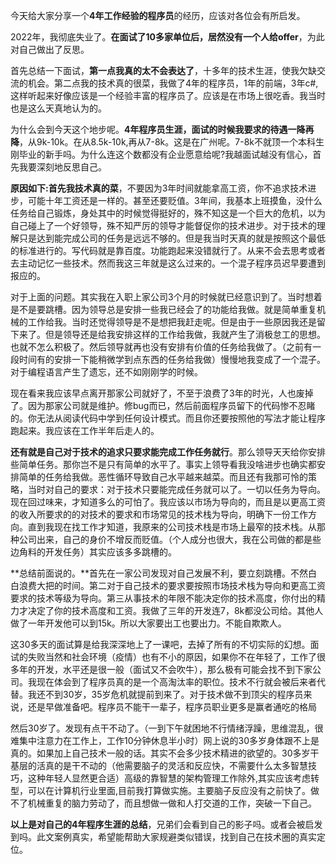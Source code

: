 今天给大家分享一个**4年工作经验的程序员**的经历，应该对各位会有所启发。

2022年，我彻底失业了。**在面试了10多家单位后，居然没有一个人给offer**，为此对自己做出了反思。

首先总结一下面试，**第一点我真的太不会表达了**，十多年的技术生涯，使我欠缺交流的机会。第二点我的技术真的很菜，我做了4年的程序员，1年的前端，3年c#,这样听起来好像应该是一个经验丰富的程序员了。应该是在市场上很吃香。我当时也是这么天真地认为的。

为什么会到今天这个地步呢。**4年程序员生涯，面试的时候我要求的待遇一降再降**，从9k-10k。在从8.5k-10k,再从7-8k。这是在广州呢。7-8k不就顶一个本科生刚毕业的新手吗。为什么连这个数都没有企业愿意给呢?我越面试越没有信心，首先我要深刻地反思自己。

**原因如下:首先我技术真的菜**，不要因为3年时间就能拿高工资，你不追求技术进步，可能十年工资还是一样的。甚至还要贬值。3年间，我基本上班摸鱼，没什么任务给自己锻炼，身处其中的时候觉得挺好的，殊不知这是一个巨大的危机，以为自己碰上了一个好领导，殊不知严厉的领导才能督促你的技术进步。对于技术的理解只是达到能完成公司的任务是远远不够的。但是我当时天真的就是按照这个最低的标准进行的。写代码就是靠百度。功能跑起来没错就行了。从来不会去思考或者去主动记忆一些技术。然而我这三年就是这么过来的。一个混子程序员迟早要遭到报应的。

对于上面的问题。其实我在入职上家公司3个月的时候就已经意识到了。当时想着是不是要跳槽。因为领导总是安排一些我已经会了的功能给我做。就是简单重复机械的工作给我。当时还觉得领导是不是想把我赶走呢。但是由于一些原因我还是留下来了。但是领导还是给我安排这样的工作给我做，我就产生了消极怠工的思想。也就不怎么积极了。然后领导就再也没有安排有价值的任务给我做了。（之前有一段时间有的安排一下能稍微学到点东西的任务给我做）慢慢地我变成了一个混子。对于编程语言产生了遗忘，还不如刚刚学的时候。

现在看来我应该早点离开那家公司就好了，不至于浪费了3年的时光，人也废掉了。因为那家公司就是维护。修bug而已，然后前面程序员留下的代码惨不忍睹的。你无法从阅读代码中学到任何设计模式。而且你还要按照他的写法才能让程序跑起来。我应该在工作半年后走人的。

**还有就是自己对于技术的追求只要求能完成工作任务就行**。那么领导天天给你安排些简单任务。那你岂不是只有简单的水平了。事实上领导看我没啥进步也确实都安排简单的任务给我做。恶性循环导致自己水平越来越菜。而且还有我那可怜的策略，当时对自己的要求：对于技术只要能完成任务就可以了。一切以任务为导向。现在回过味来，才知道多么的可怕了。我应该以市场为导向的，而且是以更高工资的收入所要求的的对技术的要求和市场常见的技术栈为导向，明确下一份工作方向。直到我现在找工作才知道，我原来的公司技术栈是市场上最窄的技术栈。从那种公司出来，自己的身价不增反而贬值。（个人成分也很大，我在公司做的都是些边角料的开发任务）其实应该多多跳槽的。

**总结前面说的。**首先在一家公司发现对自己发展不利，要立刻跳槽。不然白白浪费大把的时间。第二对于自己技术的要求要按照市场技术栈为导向和更高工资要求的技术等级为导向。第三从事技术的年限不能决定你的技术高度，你付出的精力才决定了你的技术高度和工资。我做了三年的开发连7，8k都没公司给。其他人做了一年开发他可以到15k。所以大家要出工也要出力。不能自欺欺人。

这30多天的面试算是给我深深地上了一课吧，去掉了所有的不切实际的幻想。面试的失败当然和社会环境（疫情）也有不小的原因，如果你不在年轻了，工作了很多年的开发，水平还是很一般（面试又不会吹牛），那么极有可能会找不到下家公司。我现在体会到了程序员真的是一个高淘汰率的职位。技术不行就会被后来者代替。我还不到30岁，35岁危机就提前到来了。对于技术做不到顶尖的程序员来说，还是早做准备吧。程序员不能干一辈子，程序员职业更多是赢者通吃的格局

然后30岁了。发现有点干不动了。（一到下午就困地不行情绪浮躁，思维混乱，很难集中注意力在工作上，工作10分钟休息半小时）网上说的30多岁身体跟不上是真的。如果加上自己技术一般的话。其实不会多少技术精进的欲望的。30多岁干基层的活真的是干不动的（他需要脑子的灵活和反应快，不需要什么太多智慧技巧，这种年轻人显然更合适）高级的靠智慧的架构管理工作除外,其实应该考虑转型，可以在计算机行业里面,目前我打算做实施。主要脑子反应没有之前快了。做不了机械重复的脑力劳动了，而且想做一做和人打交道的工作，突破一下自己。

**以上是对自己的4年程序生涯的总结**，兄弟们会看到自己的影子吗。或者会被启发到吗。此文案例真实，希望能帮助大家规避类似错误，找到自己在技术圈的真实定位。